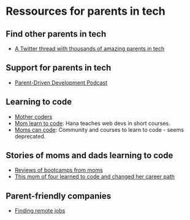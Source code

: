 # Ressources for parents in tech

## Find other parents in tech
- [A Twitter thread with thousands of amazing parents in tech](https://twitter.com/mgreiler/status/1168812768839065601?s=20)


## Support for parents in tech
- [Parent-Driven Development Podcast](https://www.parentdrivendevelopment.com/)

## Learning to code
- [Mother coders](http://www.mothercoders.org/)
- [Mom learn to code](https://www.momslearntocode.com/): Hana teaches web devs in short courses.
- [Moms can code](https://moms-can-code.mn.co/): Community and courses to learn to code - seems deprecated.


## Stories of moms and dads learning to code
- [Reviews of bootcamps from moms](https://www.coursereport.com/blog/tips-for-moms-learning-to-code)
- [This mom of four learned to code and changed her career path](https://www.nocsdegree.com/how-this-mom-changed-career-path-by-learning-to-code/)


## Parent-friendly companies
- [Finding remote jobs](https://github.com/lukasz-madon/awesome-remote-job)
